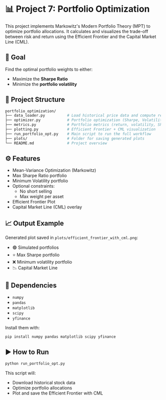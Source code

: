 # 📊 Project 7: Portfolio Optimization

This project implements Markowitz's Modern Portfolio Theory (MPT) to optimize portfolio allocations. It calculates and visualizes the trade-off between risk and return using the Efficient Frontier and the Capital Market Line (CML).

## 🧠 Goal

Find the optimal portfolio weights to either:
- Maximize the **Sharpe Ratio**
- Minimize the **portfolio volatility**

## 🧱 Project Structure

```bash
portfolio_optimization/
├── data_loader.py          # Load historical price data and compute returns
├── optimizer.py            # Portfolio optimization (Sharpe, Volatility, constraints)
├── metrics.py              # Portfolio metrics (return, volatility, Sharpe)
├── plotting.py             # Efficient Frontier + CML visualization
├── run_portfolio_opt.py    # Main script to run the full workflow
├── plots/                  # Folder for saving generated plots
└── README.md               # Project overview
```

## ⚙️ Features

- Mean-Variance Optimization (Markowitz)
- Max Sharpe Ratio portfolio
- Minimum Volatility portfolio
- Optional constraints:
  - No short selling
  - Max weight per asset
- Efficient Frontier Plot
- Capital Market Line (CML) overlay

## 📈 Output Example

Generated plot saved in `plots/efficient_frontier_with_cml.png`:

- 🟢 Simulated portfolios
- ⭐ Max Sharpe portfolio
- ❌ Minimum volatility portfolio
- 📉 Capital Market Line

## 💾 Dependencies

- `numpy`
- `pandas`
- `matplotlib`
- `scipy`
- `yfinance`

Install them with:

```bash
pip install numpy pandas matplotlib scipy yfinance
```

## ▶️ How to Run

```bash
python run_portfolio_opt.py
```

This script will:
- Download historical stock data
- Optimize portfolio allocations
- Plot and save the Efficient Frontier with CML
